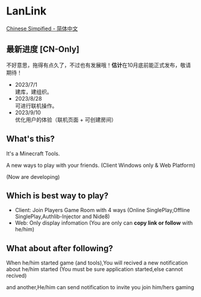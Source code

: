# LanLink

[Chinese Simpified - 简体中文](./profile/README.zh_CN.md)

## 最新进度 [CN-Only]

不好意思，拖得有点久了，不过也有发展哦！**估计**在10月底前能正式发布，敬请期待！

* 2023/7/1<BR/>
  建库，建组织。
* 2023/8/28<BR/>
  可进行联机操作。
* 2023/9/10<BR/>
  优化用户的体验（联机页面 + 可创建房间）


## What's this?
It's a Minecraft Tools.

A new ways to play with your friends. (Client Windows only & Web Platform)

(Now are developing)

## Which is best way to play?
- Client: Join Players Game Room with 4 ways
 (Online SinglePlay,Offline SinglePlay,Authlib-Injector and Nide8)
- Web: Only display infomation (You are only can **copy link or follow** with he/him)

## What about after following?

When he/him started game (and tools),You will recived a new notification about he/him started (You must be sure application started,else cannot recived)

and another,He/him can send notification to invite you join him/hers gaming 
